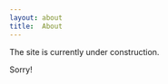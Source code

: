 ```yaml
---
layout: about
title:  About
---
```

  
The site is currently under construction.  

Sorry!  

<!--author-->
  